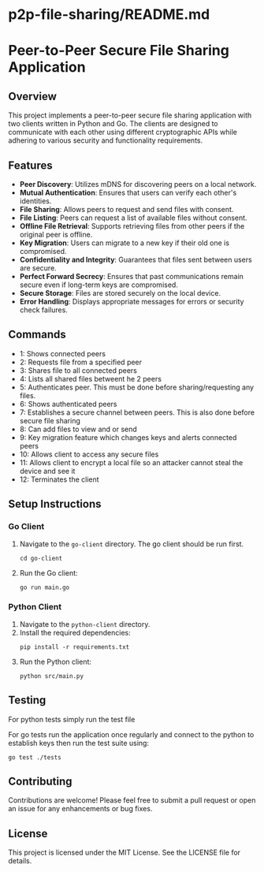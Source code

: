 # p2p-file-sharing/README.md

# Peer-to-Peer Secure File Sharing Application

## Overview

This project implements a peer-to-peer secure file sharing application with two clients written in Python and Go. The clients are designed to communicate with each other using different cryptographic APIs while adhering to various security and functionality requirements.

## Features

- **Peer Discovery**: Utilizes mDNS for discovering peers on a local network.
- **Mutual Authentication**: Ensures that users can verify each other's identities.
- **File Sharing**: Allows peers to request and send files with consent.
- **File Listing**: Peers can request a list of available files without consent.
- **Offline File Retrieval**: Supports retrieving files from other peers if the original peer is offline.
- **Key Migration**: Users can migrate to a new key if their old one is compromised.
- **Confidentiality and Integrity**: Guarantees that files sent between users are secure.
- **Perfect Forward Secrecy**: Ensures that past communications remain secure even if long-term keys are compromised.
- **Secure Storage**: Files are stored securely on the local device.
- **Error Handling**: Displays appropriate messages for errors or security check failures.


## Commands

- 1: Shows connected peers
- 2: Requests file from a specified peer
- 3: Shares file to all connected peers
- 4: Lists all shared files betweent he 2 peers
- 5: Authenticates peer. This must be done before sharing/requesting any files.
- 6: Shows authenticated peers
- 7: Establishes a secure channel between peers. This is also done before secure file sharing
- 8: Can add files to view and or send
- 9: Key migration feature which changes keys and alerts connected peers
- 10: Allows client to access any secure files
- 11: Allows client to encrypt a local file so an attacker cannot steal the device and see it
- 12: Terminates the client 



## Setup Instructions


### Go Client

1. Navigate to the `go-client` directory. The go client should be run first.


   ```
   cd go-client
2. Run the Go client:
   ```
   go run main.go
   ```

### Python Client

1. Navigate to the `python-client` directory.
2. Install the required dependencies:
   ```
   pip install -r requirements.txt
   ```
3. Run the Python client:
   ```
   python src/main.py
   ```

## Testing

For python tests simply run the test file

For go tests run the application once regularly and connect to the python to establish keys then run the test suite using:
```
go test ./tests
```

## Contributing

Contributions are welcome! Please feel free to submit a pull request or open an issue for any enhancements or bug fixes.

## License

This project is licensed under the MIT License. See the LICENSE file for details.